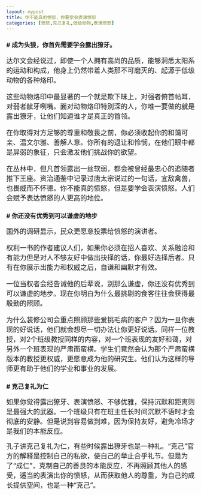 ```yaml
---
layout: mypost
title: 你不能真的愤怒，你要学会表演愤怒
categories: [愤怒,克己复礼,低级动物,表演愤怒]
---
```



### # 成为头狼，你首先需要学会露出獠牙。

<font size="4">
  达尔文会经说过，即使一个人拥有高尚的品质，能够洞悉太阳系的运动和构成，他身上仍然带着人类那不可磨灭的、起源于低级动物的各种烙印。

<p />这些动物烙印中最显著的一个就是欺下昧上，对强者俯首帖耳，对弱者龇牙咧嘴。面对动物烙印特别深的人，你唯一要做的就是露出獠牙，让他们知道谁才是真正的首领。

<p />在你取得对方足够的尊重和敬畏之前，你必须收起你的和蔼可亲、温文尔雅、善解人意。你所有的退让和怜悯，在他们眼中都是屏弱的象征，只会激发他们挑战你的欲望。

<p />在丛林中，但凡首领露出一丝软弱，都会被曾经最忠心的追随者推下王座。资治通鉴中记录过唐太宗说过的一句话，宜敌禽兽，也畏威而不怀德。你不能真的愤怒，但是要学会表演愤怒。人们会赋予表达愤怒的人更高的地位。
  </font>

### # 你还没有优秀到可以谦虚的地步
<font size="4">国外的调研显示，民众更愿意投票给愤怒的演讲者。

<p />权利一书的作者建议人们，如果你必须在招人喜欢、关系融洽和有能力但是对人不够友好中做出抉择的话，你最好选择后者。只有在你展示出能力和权威之后，自谦和幽默才有效。

<p />一位当权者会经告诫他的后辈说，别那么谦虚，你还没有优秀到可以谦虚的地步。现在你明白为什么最挑剔的食客往往会获得最殷勤的照顾。

<p />为什么装修公司会重点照顾那些爱挑毛病的客户？因为一旦你表现的好说话，他们就会想尽一切办法让你更好说话。同样一位教授，对2个班级教授同样的内容，对一个班表现的友好和蔼，对另外一个班表现的严肃而蛮横。学生们竟然会认为那个严肃蛮横版本的教授更权威，更愿意成为他的研究生。他们认为这样的导师更有助于他们的学业和事业的发展。
  </font>

### # 克己复礼为仁

<font size="4">如果你觉得露出獠牙、表演愤怒、不够优雅，保持沉默和距离则是最强大的武器。一个班级只有在班主任长时间沉默不语时才会彻底的安静。但是说到容易做到难，因为保持友好，避免冷场才是我们的本能反应。

<p />孔子讲克己复礼为仁，有些时候露出獠牙也是一种礼。“克己”官方的解释是控制自己的私欲，使自己的举止合乎礼节。但是为了“成仁”，克制自己的善良的本能反应，不再照顾其他人的感受，适当的表演出你的愤怒，从而获取他人的尊重，为自己的成长提供空间，也是一种“克己”。
</font>
